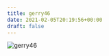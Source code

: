```yaml
---
title: gerry46
date: 2021-02-05T20:19:56+00:00
draft: false
---
```


![gerry46](/images/2016f.jpg)

